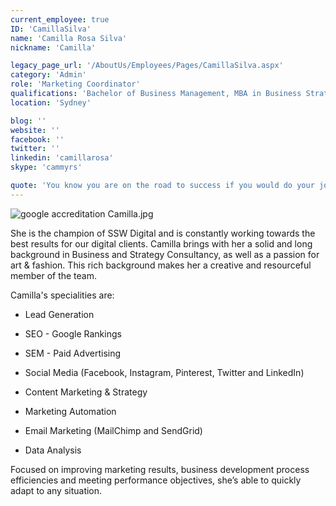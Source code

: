 ```yaml
---
current_employee: true
ID: 'CamillaSilva'
name: 'Camilla Rosa Silva'
nickname: 'Camilla'

legacy_page_url: '/AboutUs/Employees/Pages/CamillaSilva.aspx'
category: 'Admin'
role: 'Marketing Coordinator'
qualifications: 'Bachelor of Business Management, MBA in Business Strategic Management'
location: 'Sydney'

blog: ''
website: ''
facebook: ''
twitter: ''
linkedin: 'camillarosa'
skype: 'cammyrs'

quote: 'You know you are on the road to success if you would do your job, and not be paid for it.  -- Oprah Winfrey'
---
```


![google accreditation Camilla.jpg](./Images/Bio/google%20accreditation%20Camilla.jpg)

She is the champion of SSW Digital and is constantly working towards the best results for our digital clients. Camilla brings with her a solid and long background in Business and Strategy Consultancy, as well as a passion for art & fashion. This rich background makes her a creative and resourceful member of the team.

Camilla's specialities are:

- Lead Generation
- SEO - Google Rankings
- SEM - Paid Advertising

- Social Media (Facebook, Instagram, Pinterest, Twitter and LinkedIn)

- Content Marketing & Strategy
- Marketing Automation
- Email Marketing (MailChimp and SendGrid)
- Data Analysis

Focused on improving marketing results, business development process efficiencies and meeting performance objectives, she’s able to quickly adapt to any situation.
